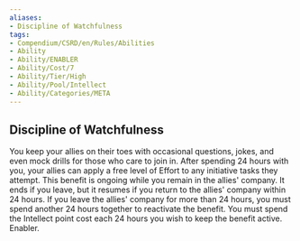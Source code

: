 ```yaml
---
aliases:
- Discipline of Watchfulness
tags:
- Compendium/CSRD/en/Rules/Abilities
- Ability
- Ability/ENABLER
- Ability/Cost/7
- Ability/Tier/High
- Ability/Pool/Intellect
- Ability/Categories/META
---
```


  
## Discipline of Watchfulness  
You keep your allies on their toes with occasional questions, jokes, and even mock drills for those who care to join in. After spending 24 hours with you, your allies can apply a free level of Effort to any initiative tasks they attempt. This benefit is ongoing while you remain in the allies' company. It ends if you leave, but it resumes if you return to the allies' company within 24 hours. If you leave the allies' company for more than 24 hours, you must spend another 24 hours together to reactivate the benefit. You must spend the Intellect point cost each 24 hours you wish to keep the benefit active. Enabler. 